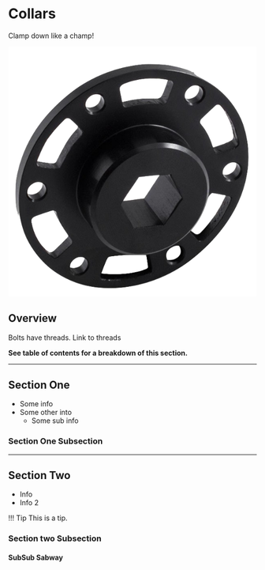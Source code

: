 <!-- This page was contributed by:  -->
# Collars

Clamp down like a champ!

<!-- Add a page image to make it pretty! -->
![Image Title](../assets/images/Hardware/versa%20hex%20hub.png)

## Overview

Bolts have threads. Link to threads

**See table of contents for a breakdown of this section.**

***

## Section One

- Some info
- Some other into
    - Some sub info

### Section One Subsection

***

## Section Two

- Info
- Info 2

!!! Tip
    This is a tip.

### Section two Subsection

#### SubSub Sabway
